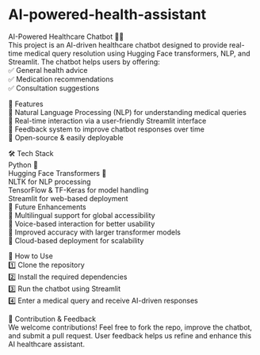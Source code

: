 # AI-powered-health-assistant
AI-Powered Healthcare Chatbot 🤖💊
<br>
This project is an AI-driven healthcare chatbot designed to provide real-time medical query resolution using Hugging Face transformers, NLP, and Streamlit. The chatbot helps users by offering:
<br>
✅ General health advice
<br>
✅ Medication recommendations
<br>
✅ Consultation suggestions
<br>

🚀 Features
<br>
🔹 Natural Language Processing (NLP) for understanding medical queries<br>
🔹 Real-time interaction via a user-friendly Streamlit interface<br>
🔹 Feedback system to improve chatbot responses over time<br>
🔹 Open-source & easily deployable<br>

🛠️ Tech Stack<br>
Python 🐍<br>
Hugging Face Transformers 🤗<br>
NLTK for NLP processing<br>
TensorFlow & TF-Keras for model handling<br>
Streamlit for web-based deployment<br>
📌 Future Enhancements<br>
🔸 Multilingual support for global accessibility<br>
🔸 Voice-based interaction for better usability<br>
🔸 Improved accuracy with larger transformer models<br>
🔸 Cloud-based deployment for scalability<br>

📂 How to Use<br>
1️⃣ Clone the repository<br>
2️⃣ Install the required dependencies<br>
3️⃣ Run the chatbot using Streamlit<br>
4️⃣ Enter a medical query and receive AI-driven responses<br>

📌 Contribution & Feedback<br>
We welcome contributions! Feel free to fork the repo, improve the chatbot, and submit a pull request. User feedback helps us refine and enhance this AI healthcare assistant.
